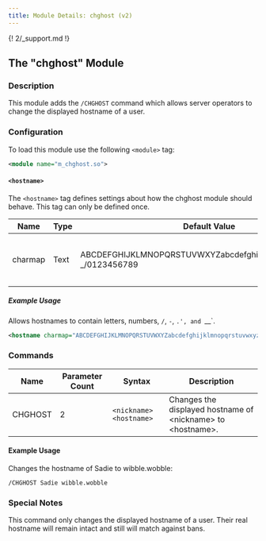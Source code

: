 ```yaml
---
title: Module Details: chghost (v2)
---
```


{! 2/_support.md !}

## The "chghost" Module

### Description

This module adds the `/CHGHOST` command which allows server operators to change the displayed hostname of a user.

### Configuration

To load this module use the following `<module>` tag:

```xml
<module name="m_chghost.so">
```

#### `<hostname>`

The `<hostname>` tag defines settings about how the chghost module should behave. This tag can only be defined once.

Name    | Type | Default Value                                                      | Description
------- | ---- | ------------------------------------------------------------------ | -----------
charmap | Text | ABCDEFGHIJKLMNOPQRSTUVWXYZabcdefghijklmnopqrstuvwxyz.-_/0123456789 | The characters which are allowed in a hostname.

##### Example Usage

Allows hostnames to contain letters, numbers, `/`, `-`, `.', and `__`.

```xml
<hostname charmap="ABCDEFGHIJKLMNOPQRSTUVWXYZabcdefghijklmnopqrstuvwxyz.-_/0123456789">
```

### Commands

Name    | Parameter Count | Syntax                  | Description
------- | --------------- | ----------------------- | -----------
CHGHOST | 2               | `<nickname> <hostname>` | Changes the displayed hostname of &lt;nickname&gt; to &lt;hostname&gt;.

#### Example Usage

Changes the hostname of Sadie to wibble.wobble:

```plaintext
/CHGHOST Sadie wibble.wobble
```

### Special Notes

This command only changes the displayed hostname of a user. Their real hostname will remain intact and still will match against bans.

